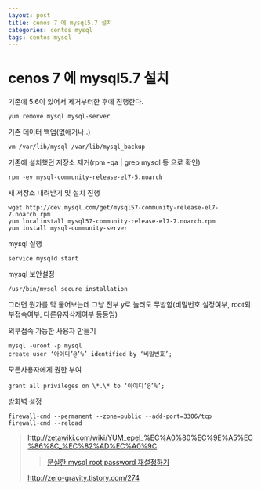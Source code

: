 ```yaml
---
layout: post
title: cenos 7 에 mysql5.7 설치
categories: centos mysql
tags: centos mysql
---
```


# cenos 7 에 mysql5.7 설치



기존에 5.6이 있어서 제거부터한 후에 진행한다.

```shell
yum remove mysql mysql-server
```



기존 데이터 백업(없애거나..)
```shell
vm /var/lib/mysql /var/lib/mysql_backup
```

기존에 설치했던 저장소 제거(rpm -qa | grep mysql 등 으로 확인)
```shell
rpm -ev mysql-community-release-el7-5.noarch
```

새 저장소 내려받기 및 설치 진행
```shell
wget http://dev.mysql.com/get/mysql57-community-release-el7-7.noarch.rpm
yum localinstall mysql57-community-release-el7-7.noarch.rpm
yum install mysql-community-server
```

mysql 실행
```shell
service mysqld start
```

mysql 보안설정
```shell
/usr/bin/mysql_secure_installation
```
그러면 뭔가를 막 물어보는데 그냥 전부 y로 눌러도 무방함(비밀번호 설정여부, root외부접속여부, 다른유저삭제여부 등등임)

외부접속 가능한 사용자 만들기
```shell
mysql -uroot -p mysql
create user ‘아이디’@’%’ identified by ‘비밀번호’;
```

모든사용자에게 권한 부여
```shell
grant all privileges on \*.\* to ‘아이디’@’%’;
```

방화벽 설정
```shell
firewall-cmd --permanent --zone=public --add-port=3306/tcp
firewall-cmd --reload
```

 

 

 

> http://zetawiki.com/wiki/YUM_epel_%EC%A0%80%EC%9E%A5%EC%86%8C_%EC%82%AD%EC%A0%9C
>
> 
>
> > [분실한 mysql root password 재설정하기](http://www.litcoder.com/archives/495)
>
> 
> http://zero-gravity.tistory.com/274